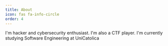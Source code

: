 ```yaml
---
title: About
icon: fas fa-info-circle
order: 4
---
```


I'm hacker and cybersecurity enthusiast. I'm also a CTF player. I'm currently studying Software Engineering at UniCatolica
